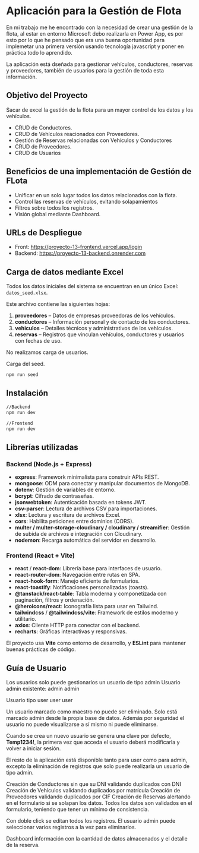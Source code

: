 # Aplicación para la Gestión de Flota

En mi trabajo me he encontrado con la necesidad de crear una gestión de la flota, al estar en entorno Microsoft debo realizarla en Power App, es por esto por lo que he pensado que era una 
buena oportunidad para implemetar una primera versión usando tecnología javascript y poner en práctica todo lo aprendido. 

La aplicación está dseñada para gestionar vehículos, conductores, reservas y proveedores, también de usuarios para la gestión de toda esta información. 

## Objetivo del Proyecto

Sacar de excel la gestión de la flota para un mayor control de los datos y los vehículos. 

- CRUD de Conductores.
- CRUD de Vehículos reacionados con Proveedores.
- Gestión de Reservas relacionadas con Vehículos y Conductores
- CRUD de Proveedores.
- CRUD de Usuarios

## Beneficios de una implementación de Gestión de FLota

- Unificar en un solo lugar todos los datos relacionados con la flota.
- Control las reservas de vehículos, evitando solapamientos
- Filtros sobre todos los registros.
- Visión global mediante Dashboard.

## URLs de Despliegue
- Front: https://proyecto-13-frontend.vercel.app/login
- Backend: https://proyecto-13-backend.onrender.com

## Carga de datos mediante Excel

Todos los datos iniciales del sistema se encuentran en un único Excel: `datos_seed.xlsx`.

Este archivo contiene las siguientes hojas:

1. **proveedores** – Datos de empresas proveedoras de los vehículos.
2. **conductores** – Información personal y de contacto de los conductores.
3. **vehiculos** – Detalles técnicos y administrativos de los vehículos.
4. **reservas** – Registros que vinculan vehículos, conductores y usuarios con fechas de uso.

No realizamos carga de usuarios.

Carga del seed.

```bash
npm run seed

```

## Instalación

```bash
//Backend
npm run dev

//Frontend
npm run dev

```

## Librerías utilizadas

### Backend (Node.js + Express)

- **express**: Framework minimalista para construir APIs REST.
- **mongoose**: ODM para conectar y manipular documentos de MongoDB.
- **dotenv**: Gestión de variables de entorno.
- **bcrypt**: Cifrado de contraseñas.
- **jsonwebtoken**: Autenticación basada en tokens JWT.
- **csv-parser**: Lectura de archivos CSV para importaciones.
- **xlsx**: Lectura y escritura de archivos Excel.
- **cors**: Habilita peticiones entre dominios (CORS).
- **multer / multer-storage-cloudinary / cloudinary / streamifier**: Gestión de subida de archivos e integración con Cloudinary.
- **nodemon**: Recarga automática del servidor en desarrollo.

### Frontend (React + Vite)

- **react** / **react-dom**: Librería base para interfaces de usuario.
- **react-router-dom**: Navegación entre rutas en SPA.
- **react-hook-form**: Manejo eficiente de formularios.
- **react-toastify**: Notificaciones personalizadas (toasts).
- **@tanstack/react-table**: Tabla moderna y componetizada con paginación, filtros y ordenación.
- **@heroicons/react**: Iconografía lista para usar en Tailwind.
- **tailwindcss** / **@tailwindcss/vite**: Framework de estilos moderno y utilitario.
- **axios**: Cliente HTTP para conectar con el backend.
- **recharts**: Gráficas interactivas y responsivas.

El proyecto usa **Vite** como entorno de desarrollo, y **ESLint** para mantener buenas prácticas de código.

## Guía de Usuario
Los usuarios solo puede gestionarlos un usuario de tipo admin
Usuario admin existente: 
  admin
  admin

Usuario tipo user
  user
  user

Un usuario marcado como maestro no puede ser eliminado. Solo está marcado admin desde la propia base de datos. Además por seguridad el usuario no puede visualizarse a sí mismo ni puede eliminarse.

Cuando se crea un nuevo usuario se genera una clave por defecto, **Temp1234!**, la primera vez que acceda el usuario deberá modificarla y volver a iniciar sesión.

El resto de la aplicación está disponible tanto para user como para admin, excepto la eliminación de registros que solo puede realizarla un usuario de tipo admin. 

Creación de Conductores sin que su DNI validando duplicados con DNI
Creación de Vehículos validando duplicados por matrícula
Creación de Proveedores validando duplicados por CIF
Creación de Reservas alertando en el formulario si se solapan los datos.
Todos los datos son validados en el formulario, teniendo que tener un  mínimo de consistencia.

Con doble click se editan todos los registros. 
El usuario admin puede seleccionar varios registros a la vez para eliminarlos. 

Dashboard información con la cantidad de datos almacenados y el detalle de la reserva. 


